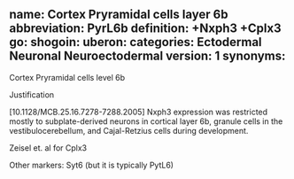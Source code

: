 name: Cortex Pryramidal cells layer 6b
abbreviation: PyrL6b
definition: +Nxph3 +Cplx3
go:
shogoin: 
uberon:
categories: Ectodermal Neuronal Neuroectodermal
version: 1
synonyms:
---

Cortex Pryramidal cells level 6b

Justification

[10.1128/MCB.25.16.7278-7288.2005] Nxph3 expression was restricted mostly to subplate-derived neurons in cortical layer 6b, granule cells in the vestibulocerebellum, and Cajal-Retzius cells during development. 

Zeisel et. al for Cplx3

Other markers:
Syt6 (but it is typically PytL6)